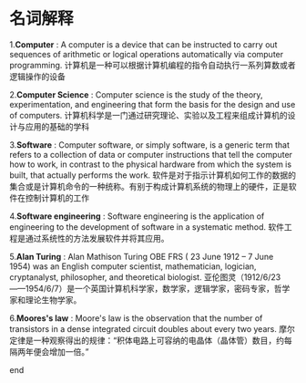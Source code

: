 # 名词解释

1.**Computer** : A computer is a device that can be instructed to carry out sequences of arithmetic or logical operations automatically via computer programming.
计算机是一种可以根据计算机编程的指令自动执行一系列算数或者逻辑操作的设备

2.**Computer Science** :  Computer science is the study of the theory, experimentation, and engineering that form the basis for the design and use of computers.
计算机科学是一门通过研究理论、实验以及工程来组成计算机的设计与应用的基础的学科

3.**Software** : Computer software, or simply software, is a generic term that refers to a collection of data or computer instructions that tell the computer how to work, in contrast to the physical hardware from which the system is built, that actually performs the work. 
软件是对于指示计算机如何工作的数据的集合或是计算机命令的一种统称。有别于构成计算机系统的物理上的硬件，正是软件在控制计算机的工作

4.**Software engineering** : Software engineering is the application of engineering to the development of software in a systematic method.
软件工程是通过系统性的方法发展软件并将其应用。

5.**Alan Turing** : Alan Mathison Turing OBE FRS ( 23 June 1912 – 7 June 1954) was an English computer scientist, mathematician, logician, cryptanalyst, philosopher, and theoretical biologist.
亚伦图灵（1912/6/23——1954/6/7）是一个英国计算机科学家，数学家，逻辑学家，密码专家，哲学家和理论生物学家。

6.**Moores's law** : Moore's law is the observation that the number of transistors in a dense integrated circuit doubles about every two years.
摩尔定律是一种观察得出的规律：“积体电路上可容纳的电晶体（晶体管）数目，约每隔两年便会增加一倍。”


end